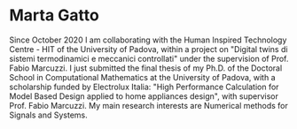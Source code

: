 # Marta Gatto
Since October 2020 I am collaborating with the  Human Inspired Technology Centre - HIT  of the University of Padova, within a project on "Digital twins di sistemi termodinamici e meccanici controllati" under the supervision of Prof. Fabio Marcuzzi.
I just submitted the final thesis of my Ph.D. of the Doctoral School in Computational Mathematics at the University of Padova, with a scholarship funded by Electrolux Italia: "High Performance Calculation for Model Based Design applied to home appliances design", with supervisor Prof. Fabio Marcuzzi. 
My main research interests are Numerical methods for Signals and Systems.
 
 
